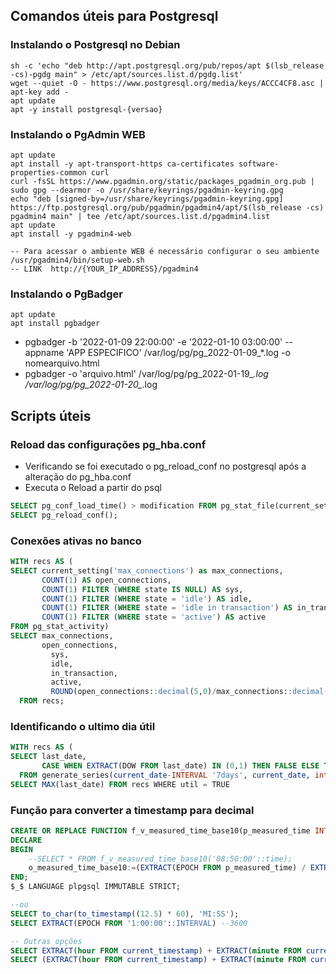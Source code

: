 ## Comandos úteis para Postgresql

### Instalando o Postgresql no Debian

```console
sh -c 'echo "deb http://apt.postgresql.org/pub/repos/apt $(lsb_release -cs)-pgdg main" > /etc/apt/sources.list.d/pgdg.list'
wget --quiet -O - https://www.postgresql.org/media/keys/ACCC4CF8.asc | apt-key add -
apt update
apt -y install postgresql-{versao}
```

### Instalando o PgAdmin WEB
```console
apt update
apt install -y apt-transport-https ca-certificates software-properties-common curl
curl -fsSL https://www.pgadmin.org/static/packages_pgadmin_org.pub | sudo gpg --dearmor -o /usr/share/keyrings/pgadmin-keyring.gpg
echo "deb [signed-by=/usr/share/keyrings/pgadmin-keyring.gpg] https://ftp.postgresql.org/pub/pgadmin/pgadmin4/apt/$(lsb_release -cs) pgadmin4 main" | tee /etc/apt/sources.list.d/pgadmin4.list
apt update
apt install -y pgadmin4-web

-- Para acessar o ambiente WEB é necessário configurar o seu ambiente
/usr/pgadmin4/bin/setup-web.sh
-- LINK  http://{YOUR_IP_ADDRESS}/pgadmin4
```

### Instalando o PgBadger
```console
apt update
apt install pgbadger
```

- pgbadger -b '2022-01-09 22:00:00' -e '2022-01-10 03:00:00' --appname 'APP ESPECIFICO' /var/log/pg/pg_2022-01-09_*.log -o nomearquivo.html
- pgbadger -o 'arquivo.html' /var/log/pg/pg_2022-01-19_*.log /var/log/pg/pg_2022-01-20_*.log


## Scripts úteis

### Reload das configurações pg_hba.conf
- Verificando se foi executado o pg_reload_conf no postgresql após a alteração do pg_hba.conf
- Executa o Reload a partir do psql
```sql
SELECT pg_conf_load_time() > modification FROM pg_stat_file(current_setting('hba_file'));
SELECT pg_reload_conf();
```

### Conexões ativas no banco
```sql
WITH recs AS (
SELECT current_setting('max_connections') as max_connections,
       COUNT(1) AS open_connections,
       COUNT(1) FILTER (WHERE state IS NULL) AS sys,
       COUNT(1) FILTER (WHERE state = 'idle') AS idle,
       COUNT(1) FILTER (WHERE state = 'idle in transaction') AS in_transaction,
       COUNT(1) FILTER (WHERE state = 'active') AS active
FROM pg_stat_activity)
SELECT max_connections,
       open_connections,
		 sys,
		 idle,
		 in_transaction,
		 active,
		 ROUND(open_connections::decimal(5,0)/max_connections::decimal(5,0),2)*100 AS open_perc
  FROM recs;
```

### Identificando o ultimo dia útil
```sql
WITH recs AS (
SELECT last_date,
       CASE WHEN EXTRACT(DOW FROM last_date) IN (0,1) THEN FALSE ELSE TRUE END AS util
  FROM generate_series(current_date-INTERVAL '7days', current_date, interval '1 day') AS g(last_date))
SELECT MAX(last_date) FROM recs WHERE util = TRUE
```

### Função para converter a timestamp para decimal
```sql
CREATE OR REPLACE FUNCTION f_v_measured_time_base10(p_measured_time INTERVAL, OUT o_measured_time_base10 FLOAT) AS $_$
DECLARE
BEGIN
	--SELECT * FROM f_v_measured_time_base10('08:50:00'::time);
	o_measured_time_base10:=(EXTRACT(EPOCH FROM p_measured_time) / EXTRACT(EPOCH FROM '1:00:00'::INTERVAL));
END;
$_$ LANGUAGE plpgsql IMMUTABLE STRICT;

--ou
SELECT to_char(to_timestamp((12.5) * 60), 'MI:SS');
SELECT EXTRACT(EPOCH FROM '1:00:00'::INTERVAL) --3600

-- Outras opções
SELECT EXTRACT(hour FROM current_timestamp) + EXTRACT(minute FROM current_timestamp)/60.0 as decimal_hours;
SELECT (EXTRACT(hour FROM current_timestamp) + EXTRACT(minute FROM current_timestamp)/60.0) * INTERVAL '1h' as decimal_hours;
```

